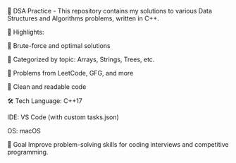 📘 DSA Practice - 
This repository contains my solutions to various Data Structures and Algorithms problems, written in C++.

🚀 Highlights:

🔹 Brute-force and optimal solutions

🔹 Categorized by topic: Arrays, Strings, Trees, etc.

🔹 Problems from LeetCode, GFG, and more

🔹 Clean and readable code

🛠 Tech
Language: C++17

IDE: VS Code (with custom tasks.json)

OS: macOS

🧠 Goal
Improve problem-solving skills for coding interviews and competitive programming.
